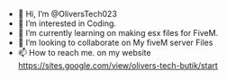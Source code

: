 - 👋 Hi, I’m @OliversTech023
- 👀 I’m interested in Coding.
- 🌱 I’m currently learning on making esx files for FiveM.
- 💞️ I’m looking to collaborate on My fiveM server Files
- 📫 How to reach me. on my website https://sites.google.com/view/olivers-tech-butik/start

